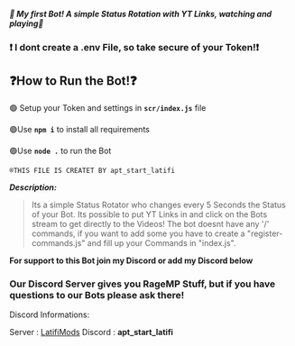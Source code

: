 **_💫 My first Bot! A simple Status Rotation with YT Links, watching and playing💫_**

 
### **❗ I dont create a .env **File,** so take secure of your Token!❗**


## **❓How to Run the Bot!❓**



🟢 Setup your Token and settings in **`scr/index.js`** file

🟢Use **`npm i`** to install all requirements

🟢Use **`node .`** to run the Bot





`®THIS FILE IS CREATET BY apt_start_latifi`

**_Description:_** 

> Its a simple Status Rotator who changes every 5 Seconds the Status of your Bot. Its possible to put YT Links in and click on the Bots stream to get directly to the Videos! The bot doesnt have any '/' commands, if you want to add some you have to create a "register-commands.js" and fill up your Commands in "index.js".

**For support to this Bot join my Discord or add my Discord below**



### Our Discord Server gives you RageMP Stuff, but if you have questions to our Bots please ask there!

Discord Informations:

Server : [LatifiMods](https://discord.com/invite/latifimods)
Discord : **apt_start_latifi**
